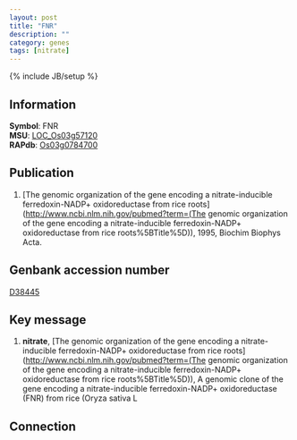 ```yaml
---
layout: post
title: "FNR"
description: ""
category: genes
tags: [nitrate]
---
```

{% include JB/setup %}

## Information
__Symbol__: FNR  
__MSU__: [LOC_Os03g57120](http://rice.plantbiology.msu.edu/cgi-bin/ORF_infopage.cgi?orf=LOC_Os03g57120)  
__RAPdb__: [Os03g0784700](http://rapdb.dna.affrc.go.jp/viewer/gbrowse_details/irgsp1?name=Os03g0784700)  

## Publication
1. [The genomic organization of the gene encoding a nitrate-inducible ferredoxin-NADP+ oxidoreductase from rice roots](http://www.ncbi.nlm.nih.gov/pubmed?term=(The genomic organization of the gene encoding a nitrate-inducible ferredoxin-NADP+ oxidoreductase from rice roots%5BTitle%5D)), 1995, Biochim Biophys Acta.

## Genbank accession number
[D38445](http://www.ncbi.nlm.nih.gov/nuccore/D38445)

## Key message
1. __nitrate__, [The genomic organization of the gene encoding a nitrate-inducible ferredoxin-NADP+ oxidoreductase from rice roots](http://www.ncbi.nlm.nih.gov/pubmed?term=(The genomic organization of the gene encoding a nitrate-inducible ferredoxin-NADP+ oxidoreductase from rice roots%5BTitle%5D)), A genomic clone of the gene encoding a nitrate-inducible ferredoxin-NADP+ oxidoreductase (FNR) from rice (Oryza sativa L

## Connection


